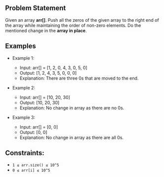 ## Problem Statement

Given an array **arr[]**. Push all the zeros of the given array to the right end of the array while maintaining the order of non-zero elements. Do the mentioned change in the **array in place**.

## Examples

- Example 1:
  - Input: arr[] = [1, 2, 0, 4, 3, 0, 5, 0]
  - Output: [1, 2, 4, 3, 5, 0, 0, 0]
  - Explanation: There are three 0s that are moved to the end.

- Example 2:
  - Input: arr[] = [10, 20, 30]
  - Output: [10, 20, 30]
  - Explanation: No change in array as there are no 0s.

- Example 3:
  - Input: arr[] = [0, 0]
  - Output: [0, 0]
  - Explanation: No change in array as there are all 0s.

## Constraints:
- `1 ≤ arr.size() ≤ 10^5`
- `0 ≤ arr[i] ≤ 10^5`
